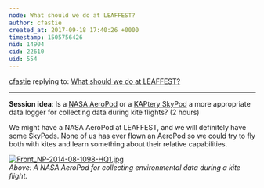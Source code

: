 ```yaml
---
node: What should we do at LEAFFEST?
author: cfastie
created_at: 2017-09-18 17:40:26 +0000
timestamp: 1505756426
nid: 14904
cid: 22610
uid: 554
---
```




[cfastie](../profile/cfastie) replying to: [What should we do at LEAFFEST?](../notes/cfastie/09-18-2017/what-should-we-do-at-leaffest)

----
**Session idea**:  Is a [NASA AeroPod](https://technology.nasa.gov/patent/GSC-TOPS-10) or a [KAPtery SkyPod](https://publiclab.org/tag/skypod-gps-logger) a more appropriate data logger for collecting data during kite flights? (2 hours)

We might have a NASA AeroPod at LEAFFEST, and we will definitely have some SkyPods. None of us has ever flown an AeroPod so we could try to fly both with kites and learn something about their relative capabilities.


[![Front_NP-2014-08-1098-HQ1.jpg](https://publiclab.org/system/images/photos/000/021/700/thumb/Front_NP-2014-08-1098-HQ1.jpg)](https://publiclab.org/system/images/photos/000/021/700/original/Front_NP-2014-08-1098-HQ1.jpg)  
*Above: A NASA AeroPod for collecting environmental data during a kite flight.*

